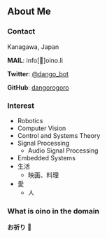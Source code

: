 
## About Me

### Contact
Kanagawa, Japan

**MAIL**:  info[:dango:]oino.li

**Twitter**: [@dango_bot](https://twitter.com/dango_bot)

**GitHub**: [dangorogoro](https://github.com/dangorogoro)

### Interest
- Robotics
- Computer Vision
- Control and Systems Theory
- Signal Processing
  - Audio Signal Processing
- Embedded Systems
- 生活
  - 映画、料理
- 愛
  - 人


### What is oino in the domain
**お祈り** 🙏
